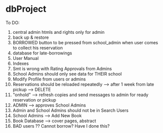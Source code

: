 # dbProject
To DO: 
1. central admin htmls and rights only for admin
2. back up & restore 
3. BORROWED button to be pressed from school_admin when user comes to collect his reservation 
4. database for late-borrowings 
5. User Manual
6. Indexes 
7. Smt is wrong with Rating Approvals from Admins
8. School Admins should only see data for THEIR school 
9. Modify Profile from users or admins 
10. Reservations should be reloaded repeatedly --> after 1 week from late pickup --> DELETE 
11. "onhold" --> refresh copies and send messages to admin for ready reservation or pickup 
12. ADMIN --> approves School Admins 
13. Admin and School Admins should not be in Search Users 
14. School Admins --> Add New Book 
15. Book Database --> cover pages, abstract 
16. BAD users ?? Cannot borrow? Have I done this? 